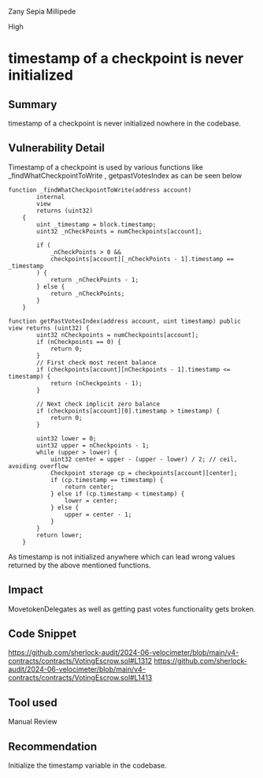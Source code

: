 Zany Sepia Millipede

High

# timestamp of a checkpoint is never initialized

## Summary
timestamp of a checkpoint is never initialized nowhere in the codebase. 
## Vulnerability Detail
Timestamp of a checkpoint is used by various functions like  _findWhatCheckpointToWrite , getpastVotesIndex as can be seen below
```solidity
function _findWhatCheckpointToWrite(address account)
        internal
        view
        returns (uint32)
    {
        uint _timestamp = block.timestamp;
        uint32 _nCheckPoints = numCheckpoints[account];

        if (
            _nCheckPoints > 0 &&
            checkpoints[account][_nCheckPoints - 1].timestamp == _timestamp
        ) {
            return _nCheckPoints - 1;
        } else {
            return _nCheckPoints;
        }
    }
```
```solidity
function getPastVotesIndex(address account, uint timestamp) public view returns (uint32) {
        uint32 nCheckpoints = numCheckpoints[account];
        if (nCheckpoints == 0) {
            return 0;
        }
        // First check most recent balance
        if (checkpoints[account][nCheckpoints - 1].timestamp <= timestamp) {
            return (nCheckpoints - 1);
        }

        // Next check implicit zero balance
        if (checkpoints[account][0].timestamp > timestamp) {
            return 0;
        }

        uint32 lower = 0;
        uint32 upper = nCheckpoints - 1;
        while (upper > lower) {
            uint32 center = upper - (upper - lower) / 2; // ceil, avoiding overflow
            Checkpoint storage cp = checkpoints[account][center];
            if (cp.timestamp == timestamp) {
                return center;
            } else if (cp.timestamp < timestamp) {
                lower = center;
            } else {
                upper = center - 1;
            }
        }
        return lower;
    }
```
As timestamp is not initialized anywhere which can lead wrong values returned by the above mentioned functions.
## Impact
MovetokenDelegates as well as getting past votes functionality gets broken.
## Code Snippet
https://github.com/sherlock-audit/2024-06-velocimeter/blob/main/v4-contracts/contracts/VotingEscrow.sol#L1312
https://github.com/sherlock-audit/2024-06-velocimeter/blob/main/v4-contracts/contracts/VotingEscrow.sol#L1413
## Tool used

Manual Review

## Recommendation
Initialize the timestamp variable in the codebase.